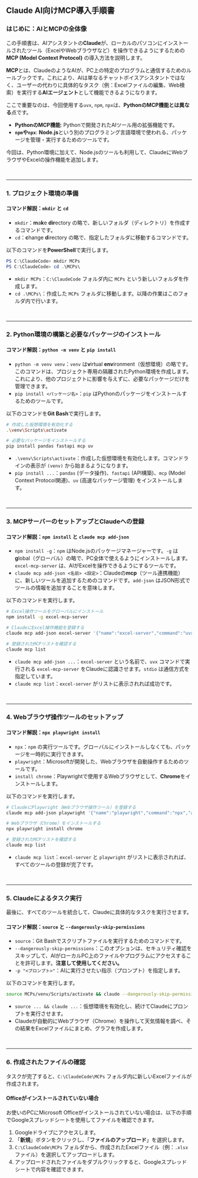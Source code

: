 ## Claude AI向けMCP導入手順書

### はじめに：AIとMCPの全体像

この手順書は、AIアシスタントの**Claude**が、ローカルのパソコンにインストールされたツール（ExcelやWebブラウザなど）を操作できるようにするための**MCP (Model Context Protocol)** の導入方法を説明します。

**MCP**とは、ClaudeのようなAIが、PC上の特定のプログラムと通信するためのルールブックです。これにより、AIは単なるチャットボイスアシスタントではなく、ユーザーの代わりに具体的なタスク（例：Excelファイルの編集、Web検索）を実行する**AIエージェント**として機能できるようになります。

ここで重要なのは、今回使用する`uvx`, `npm`, `npx`は、**PythonのMCP機能とは異なる**点です。

  * **PythonのMCP機能**: Pythonで開発されたAIツール用の拡張機能です。
  * **`npm`や`npx`**: **Node.js**という別のプログラミング言語環境で使われる、パッケージを管理・実行するためのツールです。

今回は、Python環境に加えて、Node.jsのツールも利用して、ClaudeにWebブラウザやExcelの操作機能を追加します。

<br>

-----

### 1\. プロジェクト環境の準備

#### コマンド解説：`mkdir` と `cd`

  * `mkdir`：**m**a**k**e **dir**ectory の略で、新しいフォルダ（ディレクトリ）を作成するコマンドです。
  * `cd`：**c**hange **d**irectory の略で、指定したフォルダに移動するコマンドです。

以下のコマンドを**PowerShell**で実行します。

```powershell
PS C:\ClaudeCode> mkdir MCPs
PS C:\ClaudeCode> cd .\MCPs\
```

  * `mkdir MCPs`：`C:\ClaudeCode` フォルダ内に `MCPs` という新しいフォルダを作成します。
  * `cd .\MCPs\`：作成した `MCPs` フォルダに移動します。以降の作業はこのフォルダ内で行います。

<br>

-----

### 2\. Python環境の構築と必要なパッケージのインストール

#### コマンド解説：`python -m venv` と `pip install`

  * `python -m venv venv`：`venv` は**v**irtual **env**ironment（仮想環境）の略です。このコマンドは、プロジェクト専用の隔離されたPython環境を作成します。これにより、他のプロジェクトに影響を与えずに、必要なパッケージだけを管理できます。
  * `pip install <パッケージ名>`：`pip` はPythonのパッケージをインストールするためのツールです。

以下のコマンドを**Git Bash**で実行します。

```bash
# 作成した仮想環境を有効化する
.\venv\Scripts\activate

# 必要なパッケージをインストールする
pip install pandas fastapi mcp uv
```

  * `.\venv\Scripts\activate`：作成した仮想環境を有効化します。コマンドラインの表示が `(venv)` から始まるようになります。
  * `pip install ...`：`pandas` (データ操作)、`fastapi` (API構築)、`mcp` (Model Context Protocol関連)、`uv` (高速なパッケージ管理) をインストールします。

<br>

-----

### 3\. MCPサーバーのセットアップとClaudeへの登録

#### コマンド解説：`npm install` と `claude mcp add-json`

  * `npm install -g`：`npm` はNode.jsのパッケージマネージャーです。`-g` は**g**lobal（グローバル）の略で、PC全体で使えるようにインストールします。`excel-mcp-server` は、AIがExcelを操作できるようにするツールです。
  * `claude mcp add-json <名前> <設定>`：Claudeの**mcp**（ツール連携機能）に、新しいツールを追加するためのコマンドです。`add-json` はJSON形式でツールの情報を追加することを意味します。

以下のコマンドを実行します。

```bash
# Excel操作ツールをグローバルにインストール
npm install -g excel-mcp-server

# ClaudeにExcel操作機能を登録する
claude mcp add-json excel-server '{"name":"excel-server","command":"uvx","args":["excel-mcp-server","stdio"]}'

# 登録されたMCPリストを確認する
claude mcp list
```

  * `claude mcp add-json ...`：`excel-server` という名前で、`uvx` コマンドで実行される `excel-mcp-server` をClaudeに認識させます。`stdio` は通信方式を指定しています。
  * `claude mcp list`：`excel-server` がリストに表示されれば成功です。

<br>

-----

### 4\. Webブラウザ操作ツールのセットアップ

#### コマンド解説：`npx playwright install`

  * `npx`：`npm` の実行ツールです。グローバルにインストールしなくても、パッケージを一時的に実行できます。
  * `playwright`：Microsoftが開発した、Webブラウザを自動操作するためのツールです。
  * `install chrome`：Playwrightで使用するWebブラウザとして、**Chrome**をインストールします。

以下のコマンドを実行します。

```bash
# ClaudeにPlaywright（Webブラウザ操作ツール）を登録する
claude mcp add-json playwright '{"name":"playwright","command":"npx","args":["@playwright/mcp@latest"]}'

# Webブラウザ（Chrome）をインストールする
npx playwright install chrome

# 登録されたMCPリストを確認する
claude mcp list
```

  * `claude mcp list`：`excel-server` と `playwright` がリストに表示されれば、すべてのツールの登録が完了です。

<br>

-----

### 5\. Claudeによるタスク実行

最後に、すべてのツールを統合して、Claudeに具体的なタスクを実行させます。

#### コマンド解説：`source` と `--dangerously-skip-permissions`

  * `source`：Git Bashでスクリプトファイルを実行するためのコマンドです。
  * `--dangerously-skip-permissions`：このオプションは、セキュリティ確認をスキップして、AIがローカルPC上のファイルやプログラムにアクセスすることを許可します。**注意して使用してください。**
  * `-p "<プロンプト>"`：AIに実行させたい指示（プロンプト）を指定します。

以下のコマンドを実行します。

```bash
source MCPs/venv/Scripts/activate && claude --dangerously-skip-permissions -p "Chromeブラウザを操作して、2025/9/21週の東京の天気をリサーチしたあとにExcelファイルに結果をまとめて。Excelシートにまとめてください。気温の変化などを簡単なグラフにまとめてください。天気の様子はアイコンなどで装飾して見やすくしてください。"
```

  * `source ... && claude ...`：仮想環境を有効化し、続けてClaudeにプロンプトを実行させます。
  * Claudeが自動的にWebブラウザ（Chrome）を操作して天気情報を調べ、その結果をExcelファイルにまとめ、グラフを作成します。

<br>

-----

### 6\. 作成されたファイルの確認

タスクが完了すると、`C:\ClaudeCode\MCPs` フォルダ内に新しいExcelファイルが作成されます。

#### Officeがインストールされていない場合

お使いのPCにMicrosoft Officeがインストールされていない場合は、以下の手順でGoogleスプレッドシートを使用してファイルを確認できます。

1.  Googleドライブにアクセスします。
2.  「**新規**」ボタンをクリックし、「**ファイルのアップロード**」を選択します。
3.  `C:\ClaudeCode\MCPs` フォルダから、作成されたExcelファイル（例：`.xlsx` ファイル）を選択してアップロードします。
4.  アップロードされたファイルをダブルクリックすると、Googleスプレッドシートで内容を確認できます。